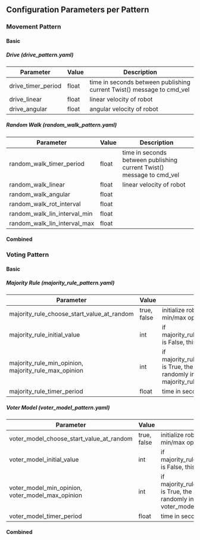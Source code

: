 ## Configuration Parameters per Pattern

### Movement Pattern 

#### Basic 

##### Drive (drive_pattern.yaml)

| Parameter             | Value       | Description |
| -----------           | ----------- | ----------- |
| drive_timer_period    | float       | time in seconds between publishing current Twist() message to cmd_vel |
| drive_linear          | float       | linear velocity of robot  |
| drive_angular         | float       | angular velocity of robot |

##### Random Walk (random_walk_pattern.yaml)

| Parameter                                            | Value       | Description |
| -----------                                          | ----------- | ----------- |
| random_walk_timer_period                             | float       | time in seconds between publishing current Twist() message to cmd_vel |
| random_walk_linear                                   | float       | linear velocity of robot |
| random_walk_angular                                  | float       | |
| random_walk_rot_interval                             | float       | |
| random_walk_lin_interval_min                         | float       | |
| random_walk_lin_interval_max                         | float       | |



#### Combined 




### Voting Pattern 

#### Basic 

##### Majority Rule (majority_rule_pattern.yaml)

| Parameter                                            | Value       | Description |
| -----------                                          | ----------- | ----------- |
| majority_rule_choose_start_value_at_random           | true, false | initialize robot start value randomly within min/max opinion value |
| majority_rule_initial_value                          | int         | if majority_rule_choose_start_value_at_random is False, this value is set as initial opinion |
| majority_rule_min_opinion, majority_rule_max_opinion | int         | if majority_rule_choose_start_value_at_random is True, the initial value is initalized randomly in [majority_rule_min_opinion, majority_rule_max_opinion] |
| majority_rule_timer_period                           | float       | time in seconds between opinion updates |


##### Voter Model (voter_model_pattern.yaml)

| Parameter                                        | Value       | Description |
| -----------                                      | ----------- | ----------- |
| voter_model_choose_start_value_at_random         | true, false | initialize robot start value randomly within min/max opinion value |
| voter_model_initial_value                        | int         | if majority_rule_choose_start_value_at_random is False, this value is set as initial opinion |
| voter_model_min_opinion, voter_model_max_opinion | int         | if majority_rule_choose_start_value_at_random is True, the initial value is initalized randomly in [voter_model_min_opinion, voter_model_max_opinion] |
| voter_model_timer_period                         | float       | time in seconds between opinion updates |
    
    
    
#### Combined 


